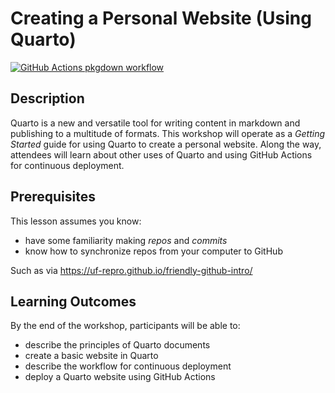 
<!-- README.md is generated from README.Rmd. Please edit that file -->

# Creating a Personal Website (Using Quarto)

<!-- badges: start -->

[![GitHub Actions pkgdown
workflow](https://github.com/uf-repro/quarto-website-intro/workflows/pkgdown/badge.svg)](https://github.com/uf-repro/quarto-website-intro/actions?query=workflow%3Apkgdown)

<!-- badges: end -->

## Description

Quarto is a new and versatile tool for writing content in markdown and
publishing to a multitude of formats. This workshop will operate as a
*Getting Started* guide for using Quarto to create a personal website.
Along the way, attendees will learn about other uses of Quarto and using
GitHub Actions for continuous deployment.

## Prerequisites

This lesson assumes you know:

-   have some familiarity making *repos* and *commits*
-   know how to synchronize repos from your computer to GitHub

Such as via <https://uf-repro.github.io/friendly-github-intro/>

## Learning Outcomes

By the end of the workshop, participants will be able to:

-   describe the principles of Quarto documents
-   create a basic website in Quarto
-   describe the workflow for continuous deployment
-   deploy a Quarto website using GitHub Actions
